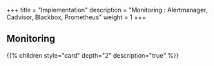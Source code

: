 +++
title = "Implementation"
description = "Monitoring : Alertmanager, Cadvisor, Blackbox, Prometheus"
weight = 1
+++
## Monitoring

{{% children style="card" depth="2"  description="true" %}}
